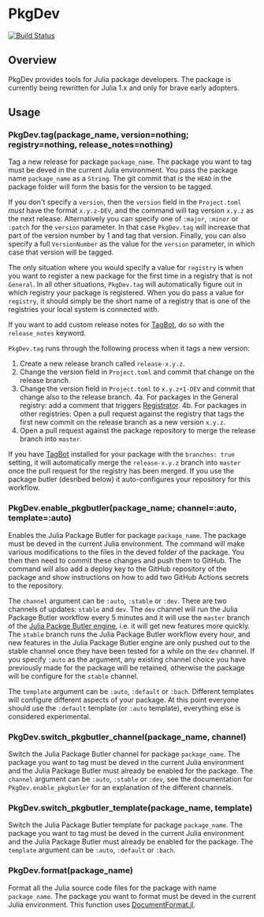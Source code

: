 # PkgDev

[![Build Status](https://travis-ci.org/JuliaLang/PkgDev.jl.svg?branch=master)](https://travis-ci.org/JuliaLang/PkgDev.jl)

## Overview

PkgDev provides tools for Julia package developers. The package is currently being rewritten for Julia 1.x and only for brave early adopters.

## Usage

### PkgDev.tag(package_name, version=nothing; registry=nothing, release_notes=nothing)

Tag a new release for package `package_name`. The package you want to tag must be deved in the current Julia environment. You pass the package name `package_name` as a `String`. The git commit that is the `HEAD` in the package folder will form the basis for the version to be tagged.

If you don't specify a `version`, then the `version` field in the `Project.toml` _must_ have the format `x.y.z-DEV`, and the command will tag version `x.y.z` as the next release. Alternatively you can specify one of `:major`, `:minor` or `:patch` for the `version` parameter. In that case `PkgDev.tag` will increase that part of the version number by 1 and tag that version. Finally, you can also specify a full `VersionNumber` as the value for the `version` parameter, in which case that version will be tagged.

The only situation where you would specify a value for `registry` is when you want to register a new package for the first time in a registry that is not `General`. In all other situations, `PkgDev.tag` will automatically figure out in which registry your package is registered. When you do pass a value for `registry`, it should simply be the short name of a registry that is one of the registries your local system is connected with.

If you want to add custom release notes for [TagBot](https://github.com/JuliaRegistries/TagBot), do so with the `release_notes` keyword.

`PkgDev.tag` runs through the following process when it tags a new version:
1. Create a new release branch called `release-x.y.z`.
2. Change the version field in `Project.toml` and commit that change on the release branch.
3. Change the version field in `Project.toml` to `x.y.z+1-DEV` and commit that change also to the release branch.
4a. For packages in the General registry: add a comment that triggers [Registrator](https://github.com/JuliaRegistries/Registrator.jl).
4b. For packages in other registries: Open a pull request against the registry that tags the first new commit on the release branch as a new version `x.y.z`.
5. Open a pull request against the package repository to merge the release branch into `master`.

If you have [TagBot](https://github.com/JuliaRegistries/TagBot) installed for your package with the `branches: true` setting, it will automatically merge the `release-x.y.z` branch into `master` once the pull request for the registry has been merged. If you use the package butler (desribed below) it auto-configures your repository for this workflow.

### PkgDev.enable_pkgbutler(package_name; channel=:auto, template=:auto)

Enables the Julia Package Butler for package `package_name`. The package must be deved in the current Julia environment. The command will make various modifications to the files in the deved folder of the package. You then then need to commit these changes and push them to GitHub. The command will also add a deploy key to the GitHub repository of the package and show instructions on how to add two GitHub Actions secrets to the repository.

The `channel` argument can be `:auto`, `:stable` or `:dev`. There are two channels of updates: `stable` and `dev`. The `dev` channel will run the Julia Package Butler workflow every 5 minutes and it will use the `master` branch of the [Julia Packge Butler engine](https://github.com/davidanthoff/PkgButlerEngine.jl), i.e. it will get new features more quickly. The `stable` branch  runs the Julia Package Butler workflow every hour, and new features in the Julia Package Butler engine are only pushed out to the stable channel once they have been tested for a while on the `dev` channel. If you specify `:auto` as the argument, any existing channel choice you have previously made for the package will be retained, otherwise the package will be configure for the `stable` channel.

The `template` argument can be `:auto`, `:default` or `:bach`. Different templates will configure different aspects of your package. At this point everyone should use the `:default` template (or `:auto` template), everything else is considered experimental.

### PkgDev.switch_pkgbutler_channel(package_name, channel)

Switch the Julia Package Butler channel for package `package_name`. The package you want to tag must be deved in the current Julia environment and the Julia Package Butler must already be enabled for the package. The `channel` argument can be `:auto`, `:stable` or `:dev`, see the documentation for `PkgDev.enable_pkgbutler` for an explanation of the different channels.

### PkgDev.switch_pkgbutler_template(package_name, template)

Switch the Julia Package Butler template for package `package_name`. The package you want to tag must be deved in the current Julia environment and the Julia Package Butler must already be enabled for the package. The `template` argument can be `:auto`, `:default` or `:bach`.

### PkgDev.format(package_name)

Format all the Julia source code files for the package with name `package_name`. The package you want to format must be deved in the current Julia environment. This function uses [DocumentFormat.jl](https://github.com/julia-vscode/DocumentFormat.jl).
